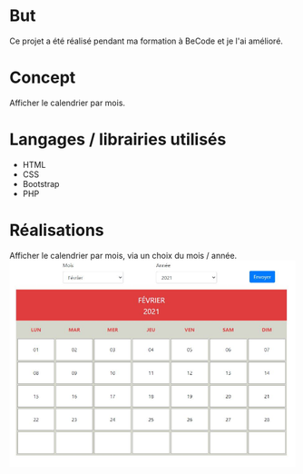# But
Ce projet a été réalisé pendant ma formation à BeCode et je l'ai amélioré.
# Concept
Afficher le calendrier par mois.
# Langages / librairies utilisés
* HTML
* CSS
* Bootstrap
* PHP
# Réalisations
Afficher le calendrier par mois, via un choix du mois / année.
![](calendrier.jpg)
